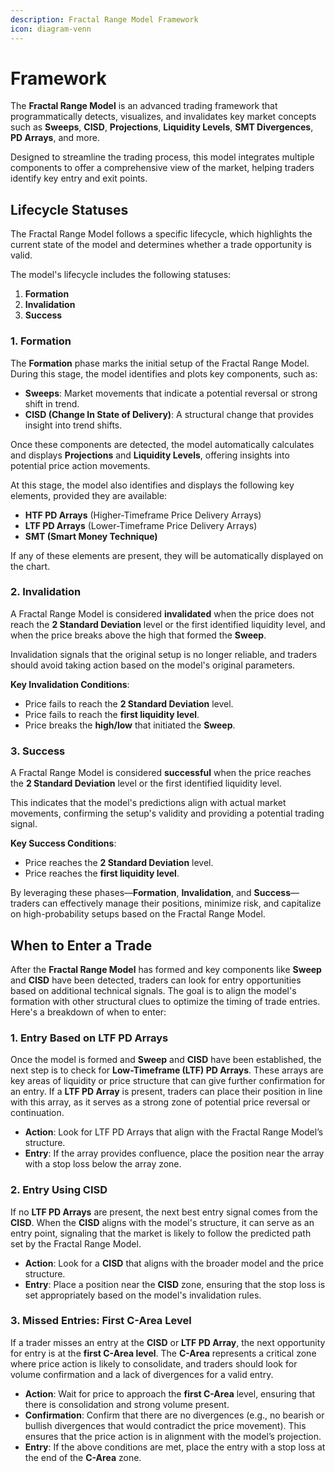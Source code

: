 ```yaml
---
description: Fractal Range Model Framework
icon: diagram-venn
---
```


# Framework

The **Fractal Range Model** is an advanced trading framework that programmatically detects, visualizes, and invalidates key market concepts such as **Sweeps**, **CISD**, **Projections**, **Liquidity Levels**, **SMT Divergences**, **PD Arrays**, and more.&#x20;

Designed to streamline the trading process, this model integrates multiple components to offer a comprehensive view of the market, helping traders identify key entry and exit points.

## Lifecycle Statuses

The Fractal Range Model follows a specific lifecycle, which highlights the current state of the model and determines whether a trade opportunity is valid.&#x20;

The model's lifecycle includes the following statuses:

1. **Formation**
2. **Invalidation**
3. **Success**

### **1. Formation**

The **Formation** phase marks the initial setup of the Fractal Range Model. During this stage, the model identifies and plots key components, such as:

* **Sweeps**: Market movements that indicate a potential reversal or strong shift in trend.
* **CISD (Change In State of Delivery)**: A structural change that provides insight into trend shifts.

Once these components are detected, the model automatically calculates and displays **Projections** and **Liquidity Levels**, offering insights into potential price action movements.

At this stage, the model also identifies and displays the following key elements, provided they are available:

* **HTF PD Arrays** (Higher-Timeframe Price Delivery Arrays)
* **LTF PD Arrays** (Lower-Timeframe Price Delivery Arrays)
* **SMT (Smart Money Technique)**

If any of these elements are present, they will be automatically displayed on the chart.

### **2. Invalidation**

A Fractal Range Model is considered **invalidated** when the price does not reach the **2 Standard Deviation** level or the first identified liquidity level, and when the price breaks above the high that formed the **Sweep**.&#x20;

Invalidation signals that the original setup is no longer reliable, and traders should avoid taking action based on the model's original parameters.

**Key Invalidation Conditions**:

* Price fails to reach the **2 Standard Deviation** level.
* Price fails to reach the **first liquidity level**.
* Price breaks the **high/low** that initiated the **Sweep**.

### **3. Success**

A Fractal Range Model is considered **successful** when the price reaches the **2 Standard Deviation** level or the first identified liquidity level.&#x20;

This indicates that the model's predictions align with actual market movements, confirming the setup's validity and providing a potential trading signal.

**Key Success Conditions**:

* Price reaches the **2 Standard Deviation** level.
* Price reaches the **first liquidity level**.

By leveraging these phases—**Formation**, **Invalidation**, and **Success**—traders can effectively manage their positions, minimize risk, and capitalize on high-probability setups based on the Fractal Range Model.

## **When to Enter a Trade**

After the **Fractal Range Model** has formed and key components like **Sweep** and **CISD** have been detected, traders can look for entry opportunities based on additional technical signals. The goal is to align the model's formation with other structural clues to optimize the timing of trade entries. Here's a breakdown of when to enter:

### **1. Entry Based on LTF PD Arrays**

Once the model is formed and **Sweep** and **CISD** have been established, the next step is to check for **Low-Timeframe (LTF) PD Arrays**. These arrays are key areas of liquidity or price structure that can give further confirmation for an entry. If a **LTF PD Array** is present, traders can place their position in line with this array, as it serves as a strong zone of potential price reversal or continuation.

* **Action**: Look for LTF PD Arrays that align with the Fractal Range Model’s structure.
* **Entry**: If the array provides confluence, place the position near the array with a stop loss below the array zone.

### **2. Entry Using CISD**

If no **LTF PD Arrays** are present, the next best entry signal comes from the **CISD**. When the **CISD** aligns with the model's structure, it can serve as an entry point, signaling that the market is likely to follow the predicted path set by the Fractal Range Model.

* **Action**: Look for a **CISD** that aligns with the broader model and the price structure.
* **Entry**: Place a position near the **CISD** zone, ensuring that the stop loss is set appropriately based on the model's invalidation rules.

### **3. Missed Entries: First C-Area Level**

If a trader misses an entry at the **CISD** or **LTF PD Array**, the next opportunity for entry is at the **first C-Area level**. The **C-Area** represents a critical zone where price action is likely to consolidate, and traders should look for volume confirmation and a lack of divergences for a valid entry.

* **Action**: Wait for price to approach the **first C-Area** level, ensuring that there is consolidation and strong volume present.
* **Confirmation**: Confirm that there are no divergences (e.g., no bearish or bullish divergences that would contradict the price movement). This ensures that the price action is in alignment with the model’s projection.
* **Entry**: If the above conditions are met, place the entry with a stop loss at the end of the **C-Area** zone.
